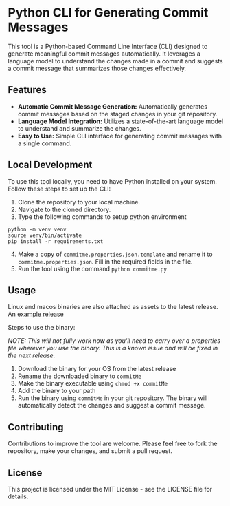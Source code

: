 # Python CLI for Generating Commit Messages

This tool is a Python-based Command Line Interface (CLI) designed to generate meaningful commit messages automatically. It leverages a language model to understand the changes made in a commit and suggests a commit message that summarizes those changes effectively.

## Features

- **Automatic Commit Message Generation:** Automatically generates commit messages based on the staged changes in your git repository.
- **Language Model Integration:** Utilizes a state-of-the-art language model to understand and summarize the changes.
- **Easy to Use:** Simple CLI interface for generating commit messages with a single command.

## Local Development

To use this tool locally, you need to have Python installed on your system. Follow these steps to set up the CLI:

1. Clone the repository to your local machine.
2. Navigate to the cloned directory.
3. Type the following commands to setup python environment
```
python -m venv venv
source venv/bin/activate
pip install -r requirements.txt
```
4. Make a copy of `commitme.properties.json.template` and rename it to `commitme.properties.json`. Fill in the required fields in the file.
5. Run the tool using the command `python commitme.py`


## Usage

Linux and macos binaries are also attached as assets to the latest release. An [example release](https://github.com/seriesfi/commitMe/releases/tag/0.0.2)

Steps to use the binary:

_NOTE: This will not fully work now as you'll need to carry over a properties file wherever you use the binary. This is a known issue and will be fixed in the next release._
1. Download the binary for your OS from the latest release
2. Rename the downloaded binary to `commitMe`
3. Make the binary executable using `chmod +x commitMe`
4. Add the binary to your path
5. Run the binary using `commitMe` in your git repository. The binary will automatically detect the changes and suggest a commit message.

## Contributing

Contributions to improve the tool are welcome. Please feel free to fork the repository, make your changes, and submit a pull request.

## License

This project is licensed under the MIT License - see the LICENSE file for details.
